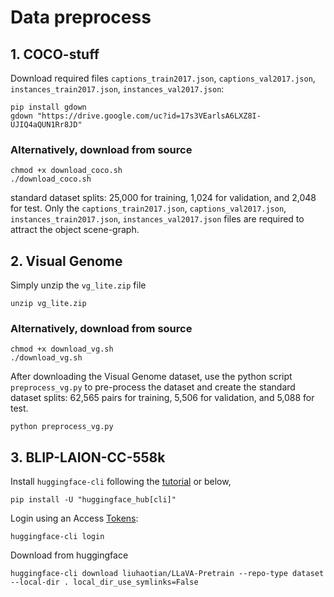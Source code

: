 # Data preprocess

## 1. COCO-stuff
Download required files `captions_train2017.json`, `captions_val2017.json`, `instances_train2017.json`, `instances_val2017.json`:
```
pip install gdown
gdown "https://drive.google.com/uc?id=17s3VEarlsA6LXZ8I-UJIQ4aQUN1Rr8JD"
```

### Alternatively, download from source
```
chmod +x download_coco.sh
./download_coco.sh
```
standard dataset splits: 25,000 for training, 1,024 for validation, and 2,048 for test.
Only the `captions_train2017.json`, `captions_val2017.json`, `instances_train2017.json`, `instances_val2017.json` files are required to attract the object scene-graph.

## 2. Visual Genome
Simply unzip the `vg_lite.zip` file
```
unzip vg_lite.zip
```

### Alternatively, download from source
```
chmod +x download_vg.sh
./download_vg.sh
```
After downloading the Visual Genome dataset, use the python script `preprocess_vg.py` to pre-process the dataset and create the standard dataset splits: 62,565 pairs for training, 5,506 for validation, and 5,088 for test.
```
python preprocess_vg.py
```

## 3. BLIP-LAION-CC-558k
Install `huggingface-cli` following the [tutorial](https://huggingface.co/docs/huggingface_hub/main/en/guides/cli) or below,
```
pip install -U "huggingface_hub[cli]"
```
Login using an Access [Tokens](https://huggingface.co/settings/tokens):
```
huggingface-cli login
```

Download from huggingface
```
huggingface-cli download liuhaotian/LLaVA-Pretrain --repo-type dataset --local-dir . local_dir_use_symlinks=False
```
